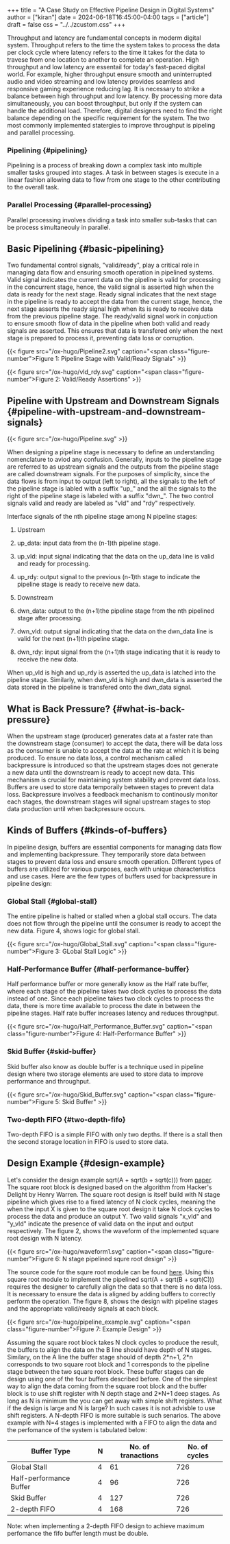 +++
title = "A Case Study on Effective Pipeline Design in Digital Systems"
author = ["kiran"]
date = 2024-06-18T16:45:00-04:00
tags = ["article"]
draft = false
css = "../../zcustom.css"
+++

Throughput and latency are fundamental concepts in moderm digital system. Throughput refers to the time the system takes to process the data per clock cycle where latency refers to the time it takes for the data to travese from one location to another to complete an operation. High throughput and low latency are essentail for today's fast-paced digital world. For example, higher throughput ensure smooth and uninterrupted audio and video streaming and low latency provides seamless and responsive gaming experience reducing lag. It is necessary to strike a balance between high throughput and low latency. By processing more data simultaneously, you can boost throughput, but only if the system can handle the additional load. Therefore, digital designers need to find the right balance depending on the specific requirement for the system. The two most commonly implemented statergies to improve throughput is pipeling and parallel processing.


### Pipelining {#pipelining}

Pipelining is a process of breaking down a complex task into multiple smaller tasks grouped into stages. A task in between stages is execute in a linear fashion allowing data to flow from one stage to the other contributing to the overall task.


### Parallel Processing {#parallel-processing}

Parallel processing involves dividing a task into smaller sub-tasks that can be process simultaneouly in parallel.


## Basic Pipelining {#basic-pipelining}

Two fundamental control signals, "valid/ready", play a critical role in managing data flow and ensuring smooth operation in pipelined systems. Valid signal indicates the current data on the pipeline is valid for processing in the concurrent stage, hence, the valid signal is asserted high when the data is ready for the next stage. Ready signal indicates that the next stage in the pipeline is ready to accept the data from the current stage, hence, the next stage asserts the ready signal high when its is ready to receive data from the previous pipeline stage. The ready/valid signal work in conjuction to ensure smooth flow of data in the pipeline when both valid and ready signals are asserted. This ensures that data is transfered only when the next stage is prepared to process it, preventing data loss or corruption.

<a id="figure--Figure 1: Pipeline Stage with Valid-Ready Signals"></a>

{{< figure src="/ox-hugo/Pipeline2.svg" caption="<span class=\"figure-number\">Figure 1: </span>Pipeline Stage with Valid/Ready Signals" >}}

<a id="figure--Figure 2: Waveform depecting Valid-Ready Assertions"></a>

{{< figure src="/ox-hugo/vld_rdy.svg" caption="<span class=\"figure-number\">Figure 2: </span>Valid/Ready Assertions" >}}


## Pipeline with Upstream and Downstream Signals {#pipeline-with-upstream-and-downstream-signals}

{{< figure src="/ox-hugo/Pipeline.svg" >}}

When designing a pipeline stage is necessary to define an understanding nomenclature to aviod any confusion. Generally, inputs to the pipeline stage are referred to as upstream signals and the outputs from the pipeline stage are called downstream signals. For the purposes of simplicity, since the data flows is from input to output (left to right), all the signals to the left of the pipeline stage is labled with a suffix "up_" and the all the signals to the right of the pipeline stage is labeled with a suffix "dwn_". The two control signals valid and ready are labeled as "vld" and "rdy" respectively.

Interface signals of the nth pipeline stage among N pipeline stages:

1.  Upstream

2.  up_data: input data from the (n-1)th pipeline stage.
3.  up_vld: input signal indicating that the data on the up_data line is valid and ready for processing.
4.  up_rdy: output signal to the previous (n-1)th stage to indicate the pipeline stage is ready to receive new data.

5.  Downstream

6.  dwn_data: output to the (n+1)the pipeline stage from the nth pipelined stage after processing.
7.  dwn_vld: output signal indicating that the data on the dwn_data line is valid for the next (n+1)th pipeline stage.
8.  dwn_rdy: input signal from the (n+1)th stage indicating that it is ready to receive the new data.

When up_vld is high and up_rdy is asserted the up_data is latched into the pipeline stage. Similarly, when dwn_vld is high and dwn_data is asserted the data stored in the pipeline is transfered onto the dwn_data signal.


## What is Back Pressure? {#what-is-back-pressure}

When the upstream stage (producer) generates data at a faster rate than the downstream stage (consumer) to accept the data, there will be data loss as the consumer is unable to accept the data at the rate at which it is being produced. To ensure no data loss, a control mechanism called backpressure is introduced so that the upstream stages does not generate a new data until the downstream is ready to accept new data. This mechanism is crucial for maintaining system stability and prevent data loss. Buffers are used to store data temporaily between stages to prevent data loss. Backpressure involves a feedback mechanism to continously monitor each stages, the downstream stages will signal upstream stages to stop data production until when backpressure occurs.


## Kinds of Buffers {#kinds-of-buffers}

In pipeline design, buffers are essential components for managing data flow and implementing backpressure. They temporarily store data between stages to prevent data loss and ensure smooth operation. Different types of buffers are utilized for various purposes, each with unique characteristics and use cases. Here are the few types of buffers used for backpressure in pipeline design:


### Global Stall {#global-stall}

The entire pipeline is halted or stalled when a global stall occurs. The data does not flow through the pipeline until the consumer is ready to accept the new data. Figure 4, shows logic for global stall.

<a id="figure--Figure 4: Global Stall"></a>

{{< figure src="/ox-hugo/Global_Stall.svg" caption="<span class=\"figure-number\">Figure 3: </span>GLobal Stall Logic" >}}


### Half-Performance Buffer {#half-performance-buffer}

Half performance buffer or more generally know as the Half rate buffer, where each stage of the pipeline takes two clock cycles to process the data instead of one. Since each pipeline takes two clock cycles to process the data, there is more time available to process the date in between the pipeline stages. Half rate buffer increases latency and reduces throughput.

<a id="figure--Figure 5: Half-performance buffer"></a>

{{< figure src="/ox-hugo/Half_Performance_Buffer.svg" caption="<span class=\"figure-number\">Figure 4: </span>Half-Performance Buffer" >}}


### Skid Buffer {#skid-buffer}

Skid buffer also know as double buffer is a technique used in pipeline design where two storage elements are used to store data to improve performance and throughput.

<a id="figure--Figure 6: Skid Buffer"></a>

{{< figure src="/ox-hugo/Skid_Buffer.svg" caption="<span class=\"figure-number\">Figure 5: </span>Skid Buffer" >}}


### Two-depth FIFO {#two-depth-fifo}

Two-depth FIFO is a simple FIFO with only two depths. If there is a stall then the second storage location in FIFO is used to store data.


## Design Example {#design-example}

Let's consider the design example sqrt(A + sqrt(b + sqrt(c))) from [paper](). The square root block is designed based on the algorithm from Hacker's Delight by Henry Warren. The square root design is itself build with N stage pipeline which gives rise to a fixed latency of N clock cycles, meaning the when the input X is given to the square root design it take N clock cycles to process the data and produce an output Y. Two valid signals "x_vld" and "y_vld" indicate the presence of valid data on the input and output respectively. The figure 2, shows the waveform of the implemented square root design with N latency.

<a id="figure--Figure 7: Waveform of the Square Root Design"></a>

{{< figure src="/ox-hugo/waveform1.svg" caption="<span class=\"figure-number\">Figure 6: </span>N stage pipelined squre root design" >}}

The source code for the squre root module can be found [here](). Using this square root module to implement the pipelined sqrt(A + sqrt(B + sqrt(C))) requires the designer to carefully align the data so that there is no data loss. It is necessary to ensure the data is aligned by adding buffers to correctly perform the operation. The figure 8, shows the design with pipeline stages and the appropriate valid/ready signals at each block.

<a id="figure--Figure 8: Example Design"></a>

{{< figure src="/ox-hugo/pipeline_example.svg" caption="<span class=\"figure-number\">Figure 7: </span>Example Design" >}}

Assuming the square root block takes N clock cycles to produce the result, the buffers to align the data on the B line should have depth of N stages. Similary, on the A line the buffer stage should of depth 2\*n+1, 2\*n corresponds to two square root block and 1 corresponds to the pipeline stage between the two square root block. These buffer stages can de design using one of the four buffers described before. One of the simplest way to align the data coming from the square root block and the buffer block is to use shift register with N depth stage and 2\*N+1 deep stages. As long as N is minimum the you can get away with simple shift registers. What if the design is large and N is large? In such cases it is not advisble to use shift registers. A N-depth FIFO is more suitable is such senarios. The above example with N=4 stages is implemented with a FIFO to align the data and the perfomance of the system is tabulated below:

| Buffer Type             | N | No. of tranactions | No. of cycles |
|-------------------------|---|--------------------|---------------|
| Global Stall            | 4 | 61                 | 726           |
| Half-performance Buffer | 4 | 96                 | 726           |
| Skid Buffer             | 4 | 127                | 726           |
| 2-depth FIFO            | 4 | 168                | 726           |

Note: when implementing a 2-depth FIFO design to achieve maximum perfomance the fifo buffer length must be double.
